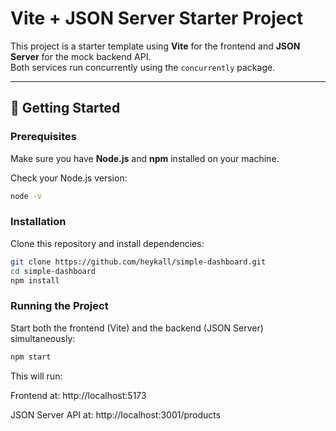 # Vite + JSON Server Starter Project

This project is a starter template using **Vite** for the frontend and **JSON Server** for the mock backend API.  
Both services run concurrently using the `concurrently` package.

---

## 🚀 Getting Started

### Prerequisites

Make sure you have **Node.js** and **npm** installed on your machine.

Check your Node.js version:

```bash
node -v
```

### Installation

Clone this repository and install dependencies:

```bash
git clone https://github.com/heykall/simple-dashboard.git
cd simple-dashboard
npm install
```

### Running the Project

Start both the frontend (Vite) and the backend (JSON Server) simultaneously:

```bash
npm start
```

This will run:

Frontend at: http://localhost:5173

JSON Server API at: http://localhost:3001/products